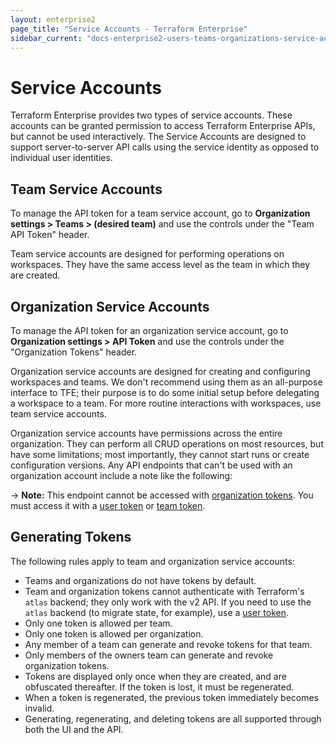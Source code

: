 ```yaml
---
layout: enterprise2
page_title: "Service Accounts - Terraform Enterprise"
sidebar_current: "docs-enterprise2-users-teams-organizations-service-accounts"
---
```


# Service Accounts

Terraform Enterprise provides two types of service accounts. These accounts can be granted permission to access Terraform Enterprise APIs, but cannot be used interactively. The Service Accounts are designed to support server-to-server API calls using the service identity as opposed to individual user identities.

## Team Service Accounts

To manage the API token for a team service account, go to **Organization settings > Teams > (desired team)** and use the controls under the "Team API Token" header.

Team service accounts are designed for performing operations on workspaces. They have the same access level as the team in which they are created.

## Organization Service Accounts

To manage the API token for an organization service account, go to **Organization settings > API Token** and use the controls under the "Organization Tokens" header.

Organization service accounts are designed for creating and configuring workspaces and teams. We don't recommend using them as an all-purpose interface to TFE; their purpose is to do some initial setup before delegating a workspace to a team. For more routine interactions with workspaces, use team service accounts.

Organization service accounts have permissions across the entire organization. They can perform all CRUD operations on most resources, but have some limitations; most importantly, they cannot start runs or create configuration versions. Any API endpoints that can't be used with an organization account include a note like the following:

-> **Note:** This endpoint cannot be accessed with [organization tokens](../users-teams-organizations/service-accounts.html#organization-service-accounts). You must access it with a [user token](../users-teams-organizations/users.html#api-tokens) or [team token](../users-teams-organizations/service-accounts.html#team-service-accounts).

## Generating Tokens

The following rules apply to team and organization service accounts:

- Teams and organizations do not have tokens by default.
- Team and organization tokens cannot authenticate with Terraform's `atlas` backend; they only work with the v2 API. If you need to use the `atlas` backend (to migrate state, for example), use a [user token](./users.html#api-tokens).
- Only one token is allowed per team.
- Only one token is allowed per organization.
- Any member of a team can generate and revoke tokens for that team.
- Only members of the owners team can generate and revoke organization tokens.
- Tokens are displayed only once when they are created, and are obfuscated thereafter. If the token is lost, it must be regenerated.
- When a token is regenerated, the previous token immediately becomes invalid.
- Generating, regenerating, and deleting tokens are all supported through both the UI and the API.
